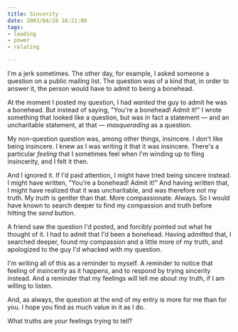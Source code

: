 ```yaml
--- 
title: Sincerity
date: 2003/04/28 16:21:00
tags: 
- leading
- power
- relating

---
```


<p> I'm a jerk sometimes. The other day, for example, I asked someone a question on a public mailing list. The question was of a kind that, in order to answer it, the person would have to admit to being a bonehead. </p>
<p> At the moment I posted my question, I had <em>wanted</em> the guy to admit he was a bonehead. But instead of saying, "You're a bonehead!  Admit it!" I wrote something that looked like a question, but was in fact a statement — and an uncharitable statement, at that — <em>masquerading</em> as a question. </p>
<p> My non-question question was, among other things, insincere. I don't like being insincere. I knew as I was writing it that it was insincere. There's a particular <em>feeling</em> that I sometimes feel when I'm winding up to fling insincerity, and I felt it then. </p>
<p> And I ignored it. If I'd paid attention, I might have tried being sincere instead. I might have written, "You're a bonehead!  Admit it!" And having written that, I might have realized that it was uncharitable, and was therefore not my truth. My <em>truth</em> is gentler than that. More compassionate. Always. So I would have known to search deeper to find my compassion and truth before hitting the <em>send</em> button. </p>
<p> A friend saw the question I'd posted, and forcibly pointed out what he thought of it. I had to admit that I'd been a bonehead. Having admitted that, I searched deeper, found my compassion and a little more of my truth, and apologized to the guy I'd whacked with my question. </p>
<p> I'm writing all of this as a reminder to myself. A reminder to notice that feeling of insincerity as it happens, and to respond by trying sincerity instead. And a reminder that my feelings will tell me about my truth, if I am willing to listen. </p>
<p> And, as always, the question at the end of my entry is more for me than for you. I hope you find as much value in it as I do. </p>
<p> What truths are <em>your</em> feelings trying to tell? </p>
